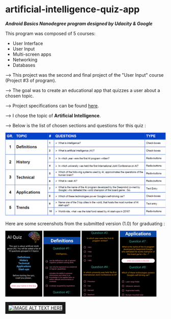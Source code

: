 # artificial-intelligence-quiz-app

**_Android Basics Nanodegree program designed by Udacity & Google_**

This program was composed of 5 courses:
* User Interface
* User Input
* Multi-screen apps
* Networking
* Databases

--> This project was the second and final project of the "User Input" course (Project #3 of program).

--> The goal was to create an educational app that quizzes a user about a chosen topic.

--> Project specifications can be found [here](documentation/udacity-abn-quiz-app-specifications.pdf).

--> I chose the topic of <b>Artificial Intelligence</b>.

--> Below is the list of chosen sections and questions for this quiz :

![alt tag](documentation/udacity-abn-quiz-app-themes-questions.PNG?raw=true)

Here are some screenshots from the submitted version (1.0) for graduating :

<img src ="documentation/screenshots/udacity-abn-quiz-app-v1.0-ss1.png?raw=true" width="23%"></img>
<img src ="documentation/screenshots/udacity-abn-quiz-app-v1.0-ss2.png?raw=true" width="23%"></img>
<img src ="documentation/screenshots/udacity-abn-quiz-app-v1.0-ss3.png?raw=true" width="23%"></img>
<img src ="documentation/screenshots/udacity-abn-quiz-app-v1.0-ss4.png?raw=true" width="23%"></img>

<a href="http://www.youtube.com/watch?feature=player_embedded&v=YQh5L1Vrk2s
" target="_blank"><img src="http://img.youtube.com/vi/YQh5L1Vrk2s/0.jpg" 
alt="IMAGE ALT TEXT HERE" width="240" height="180" border="10" /></a>
